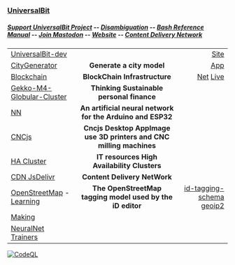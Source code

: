 ### [UniversalBit](https://github.com/universalbit-dev) 
##### [Support UniversalBit Project](https://github.com/universalbit-dev/universalbit-dev/tree/main/support) -- [Disambiguation](https://en.wikipedia.org/wiki/Wikipedia:Disambiguation) -- [Bash Reference Manual](https://www.gnu.org/software/bash/manual/html_node/index.html) -- [Join Mastodon](https://mastodon.social/invite/wTHp2hSD) -- [Website](https://www.universalbit.it/) -- [Content Delivery Network](https://www.universalbitcdn.it/)
|    |  |  |
|--------------|:-----:|-----------:|
| [UniversalBit-dev](https://github.com/universalbit-dev/universalbit-dev) | | [Site](https://sites.google.com/view/universalbit-dev/) |
| [CityGenerator](https://github.com/universalbit-dev/CityGenerator)     | <strong>Generate a city model</strong> | [App](https://fabcity.universalbit.it)  |
| [Blockchain](https://github.com/universalbit-dev/universalbit-dev/tree/main/blockchain/bitcoin)    |  <strong>BlockChain Infrastructure</strong>  | [Net](https://bitnodes.io/nodes/network-map/) [Live](https://bitnodes.io/nodes/live-map/)| 
| [Gekko-M4-Globular-Cluster](https://github.com/universalbit-dev/gekko-m4)    | <strong>Thinking Sustainable personal finance</strong> ||
| [NN](https://github.com/universalbit-dev/universalbit-dev/tree/main/ann)    |<strong>An artificial neural network for the Arduino and ESP32 </strong> | |
| [CNCjs](https://github.com/universalbit-dev/universalbit-dev/tree/main/cnc)    |<strong>Cncjs Desktop AppImage  use 3D printers and CNC milling machines</strong> | |
| [HA Cluster](https://github.com/universalbit-dev/HArmadillium/blob/main/HArmadillium.md)       |  <strong>IT resources High Availability Clusters</strong> | |
| [CDN JsDelivr](https://github.com/universalbit-dev/universalbit-dev/tree/main/cdn) | <strong>Content Delivery NetWork</strong> |  |
| [OpenStreetMap](https://www.openstreetmap.org/) - [Learning](https://learnosm.org/it/beginner/start-osm/)    |<strong>The OpenStreetMap tagging model used by the iD editor</strong> | [id-tagging-schema](https://cdn.jsdelivr.net/npm/@openstreetmap/id-tagging-schema@1.0.0/index.min.js) [geoip2](https://cdn.jsdelivr.net/npm/geoip2@1.0.5/node-geoip2.min.js)|
| [Making](https://github.com/universalbit-dev/universalbit-dev/tree/main/making/images/)    | | |
| [NeuralNet Trainers](https://github.com/universalbit-dev/universalbit-dev/tree/main/convolutional_neural_network)    |  |  |

[![CodeQL](https://github.com/universalbit-dev/universalbit-dev/actions/workflows/github-code-scanning/codeql/badge.svg)](https://github.com/universalbit-dev/universalbit-dev/actions/workflows/github-code-scanning/codeql)
